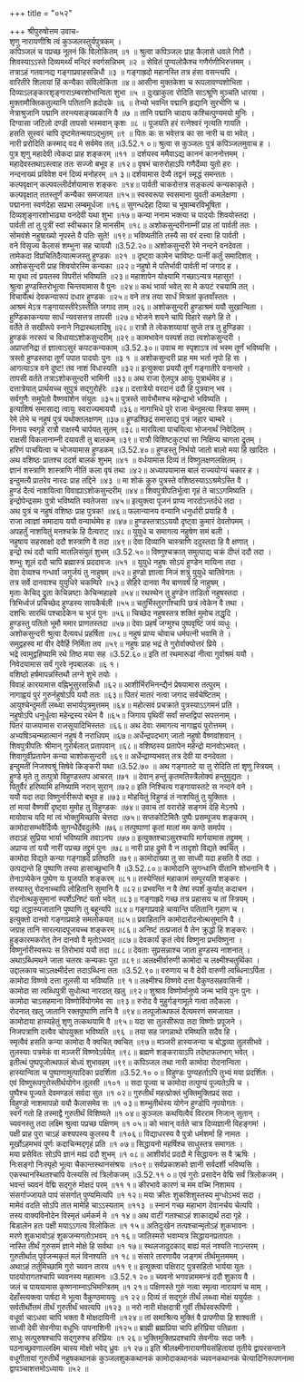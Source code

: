 +++
title = "०५२"

+++
श्रीपुरुषोत्तम उवाच-  
शृणु नारायणीश्रि त्वं कुञ्जलस्तुर्यपुत्रकम् ।  
कपिञ्जलं च पप्रच्छ नूतनं किं विलोकितम् ॥१ ॥
श्रुत्वा कपिञ्जलः प्राह कैलासे धवले गिरौ ।  
शिवस्याऽऽस्ते दिव्यमर्थ्यं मन्दिरं स्वर्गसन्निभम् ॥२ ॥
सेवितं पुण्यलोकैश्च गणैर्गणीभिरुत्तमम् ।  
तत्राऽहं गतवानद्य गङ्गाप्रवाहसन्निधौ ॥३ ॥
गङ्गाह्रदो महानस्ति तत्र हंसा वसन्त्यपि ।  
वारितीरे शिलायां हिं कन्यैका संविलोकिता ॥४॥
आसीना मुक्तकेशा च रूपलावण्यशोभिता ।  
दिव्याऽलङ्कारशृङ्गाराऽम्बरशोभान्विता शुभा ॥५ ॥
दुःखाकुला रोदिति साऽश्रूणि मुञ्चति धारया ।  
मुक्तामौक्तिकतुल्यानि पतितानि ह्रदोदके ॥६ ॥
तेभ्यो भवन्ति पद्मानि हृद्यानि सुरभीणि च ।  
नेत्राश्रुजानि पद्मानि तरन्त्यसङ्ख्यकानि वै ॥७ ॥
तानि पद्मानि चादाय कश्चित्पुण्यमयो मुनिः ।  
दिग्वासा जटिलो दण्डी तापसो भस्मवान् कृशः ॥८ ॥
पूजयति हरं रत्नेश्वरं नृत्यति गायति ।  
हसति सुस्वरं चापि दृष्टमेतन्मयाऽद्भुतम् ॥९ ॥
पितः कः स भवेत्तत्र का सा नारी च वा भवेत् ।  
नारी प्ररोदिति कस्माद् वद मे सर्वमेव तत् ॥3.52.१ ०॥
श्रुत्वा स कुञ्जलः पुत्रं कपिञ्जलमुवाच ह ।  
पुत्र शृणु महादेवी त्वेकदा प्राह शङ्करम् ॥११ ॥
दर्शयस्व ममैवाऽद्य काननं काननोत्तमम् ।  
महादेवस्तथाऽस्त्वाह ततः सज्जो बभूव ह ॥१२॥
वृषभं चारुरोहाऽपि गणैर्देव्या युतो हरः ।  
नन्दनाख्यं प्रविवेश वनं दिव्यं मनोहरम् ॥१ ३॥
दर्शयामास देव्यै तद्वनं स्मृद्धं समन्ततः ।  
कल्पवृक्षान् कल्पवल्लीर्दर्शयामास शङ्करः ॥१४॥
पार्वती चाकरोत्तत्र सङ्कल्पं कन्यकाकृते ।  
कल्पवृक्षात् ततस्तूर्णं कन्यैका समजायत ॥१५॥
स्वस्वरूपा स्वसमाना युवती कमलेक्षणा ।  
पद्मानना स्वर्णदेहा सप्रभा लम्बमूर्धजा ॥१६॥
सुगन्धदेहा दिव्या च भूषाम्बरविभूषिता ।  
दिव्यशृङ्गारशोभाढ्या वनदेवी यथा शुभा ॥१७॥
कन्या ननाम भक्त्या च पादयोः शिवयोस्तदा ।  
पार्वती तां तु पुत्रीं स्वां स्वीचकार हि मानसीम् ॥१८॥
अशोकसुन्दरीनाम्नीं प्राह तां पार्वती ततः ।  
सोमवंशे नहुषाख्यो नृपस्ते वै पतिः सुते! ॥१९॥
भविष्यतीति तस्यै सा वरं दत्त्वा हि पार्वती ।  
वने विसृज्य कैलासं शम्भुना सह चाययौ ॥3.52.२०॥
अशोकसुन्दरी रेमे नन्दने वनदेवता ।  
तामेकदा विप्रचितिदैत्यात्मजस्तु हुण्डकः ॥२१ ॥
दृष्ट्वा कामेन चाविष्टः पत्नीं कर्तुं समादिशत् ।  
अशोकसुन्दरी प्राह शिवयोरस्मि कन्यका ॥२२॥
नहुषो मे पतिर्भावी पार्वती मां जगाद ह ।  
मा वृथा त्वं प्रयतस्व विपरीतं भविष्यति ॥२३॥
महाशापेन योक्ष्यामि गच्छाऽन्यत्र महासुर! ।  
श्रुत्वा हुण्डस्तिरोभूत्वा चिन्तयामास वै पुनः ॥२४॥
कथं भार्या भवेत् सा मे कपटं रचयामि तत् ।  
विचार्येत्थं देवकन्यारूपं दधार हुण्डकः ॥२५॥
वने तत्र तया सार्धं मित्रतां कृतवाँस्ततः ।  
आश्रमं मेऽत्र गङ्गायास्तीरेऽस्तीति जगाद ताम् ॥२६॥
अशोकसुन्दरी हुण्डाश्रमं ययौ सुखान्विता ।  
हुण्डिकाकन्यया सार्धं न्यवसत्तत्र तापसी ॥२७॥
भोजने शयने चापि विहारे सहगे हि ते ।  
वर्तेते ते सखीरूपे स्नाने निद्रास्थलादिषु ॥२८॥
रात्रौ ते त्वेकशय्यायां सुप्ते तत्र तु हुण्डिका ।  
हुण्डकं नररूपं च विधायाऽशोकसुन्दरीम् ॥२९॥
कामभावेन पस्पर्श तदा त्वशोकसुन्दरी ।  
अप्राप्तनिद्रा तं ज्ञात्वाऽसुरं कपटकन्यकाम् ॥3.52.३०॥
उवाच मा स्पृशाऽत्र त्वं भस्म तूर्णं भविष्यसि ।  
त्रस्तो हुण्डस्तदा तूर्णं पपात पादयोः पुनः ॥३ १ ॥
अशोकसुन्दरी प्राह मम भर्ता नृपो हि सः ।  
आगत्याऽत्र वने दुष्ट! तव नाशं विधास्यति ॥३२॥
इत्युक्त्वा प्रययौ तूर्णं गङ्गातीरे वनान्तरे ।  
तापसी वर्तते तत्राऽशोकसुन्दरी भामिनी ॥३३॥
अथ राजा ऐलपुत्र आयुः पुत्रार्थमेव ह ।  
दत्तात्रेयात् प्रार्थयच्च सुपुत्रं सद्गुरोर्हरेः ॥३४॥
दत्तात्रेयो वरदानं ददौ हि पुत्रवान् भव ।  
सर्वगुणैः समुपेतो वैष्णवांशेन संयुतः ॥३५॥
पुत्रस्ते सार्वभौमश्च महेन्द्राभो भविष्यति ।  
इत्याशिषं समासाद्य त्वायुः स्वराज्यमाययौ ॥३६॥
नागाभिधे पुरे राजा चेन्दुमत्या स्त्रिया समम् ।  
रेमे लेभे च नहुषं पुत्रं यथोक्तलक्षणम् ॥३७॥
हुण्डश्छिद्रं समासाद्य पुत्रं जहार चाम्बरे ।  
निनाय स्वगृहे रात्रौ राक्षस्यै चार्पयत् सुतम् ॥३८॥
मारयित्वा पाचयित्वा भोजनार्थं निवेदितम् ।  
राक्षसी विकलानाम्नी दयावती तु बालकम् ॥३९॥
रात्रौ विशिष्टकुट्यां सा निक्षिप्य चागता द्रुतम् ।  
हरिणं पाचयित्वा च भोजयामास हुण्डकम् ॥3.52.४०॥
हुण्डस्तु निर्भयो जातो बालो मया हि खादितः ।  
अथ वशिष्ठः प्रातश्च ददर्श बालकं शुभम् ॥४१ ॥
वर्धयामास दिव्यं तं विष्णुलक्षणलक्षितम् ।  
ज्ञानं शस्त्राणि शास्त्राणि नीतिं कला वृषं तथा ॥४२॥
अध्यापयामास बालं राज्ययोग्यं चकार ह ।  
इन्दुमत्यै प्रातरेव नारदः प्राह तद्दिने ॥४३ ॥
मा शोकं कुरु पुत्रस्ते वशिष्ठस्याऽऽश्रमेऽस्ति वै ।  
हुण्डं दैत्यं नाशयित्वा विवाह्याऽशोकसुन्दरीम् ॥४४॥
शिवपुत्रीपतिर्भूत्वा गृहं ते चाऽऽगमिष्यति ।  
इन्द्रोपेन्द्रसमः पुत्रो भविष्यति स्वतेजसा ॥४५॥
इत्युक्त्वा पूजनं प्राप्य नारदोऽन्तर्दधे तदा ।  
अथ पुत्रं च नहुषं वशिष्ठः प्राह पुत्रक! ॥४६॥
फलान्यानय वन्यानि धनुर्धारी प्रयाहि वै ।  
राजा त्वाज्ञां समादाय ययौ वन्यार्थमेव ह ॥४७॥
हुण्डस्तत्राऽऽययौ दृष्ट्वा कुमारं देवतोपमम् ।  
अपहर्तुं नाशयितुं मनश्चक्रे हि दैत्यराट् ॥४८॥
युयुधे च समागत्य नहुषेण समं बली ।  
नहुषाय सहस्राक्षो ददौ शस्त्राणि वै तदा ॥४९॥
देवा दिव्यानि चास्त्राणि ददुस्तदा हि वै क्षणात् ।  
इन्द्रो रथं ददौ चापि मातलिसंयुतं शुभम् ॥3.52.५०॥
विष्णुश्चक्रात् समुत्पाद्य चक्रं दीप्तं ददौ तदा ।  
शम्भुः शूलं ददौ चापि ब्रह्मास्त्रं प्रददावजः ॥५१ ॥
युयुधे नहुषः सोऽयं हुण्डेन मायिना तदा ।  
देवा देव्यश्च गन्धर्वा जगुर्जयं तु नाहुषम् ॥५२॥
हुण्डो ज्ञात्वा निजं शत्रुं युयुधे चातिवेगतः ।  
तत्र सर्वे दानवाश्च युयुधिरे चकम्पिरे ॥५३॥
सेहिरे दानवा नैव बाणवर्षं हि नाहुषम् ।  
मृताः केचिद् द्रुता केचिन्नष्टाः केचिन्महाहवे ॥५४॥
रथस्थेन तु हुण्डेन ताडितो नहुषस्तदा ।  
त्रिभिर्ध्वजं प्रचिच्छेद हुण्डस्य सायकैर्बली ॥५५॥
चतुर्भिस्तुरगाँश्चापि छत्रं त्वेकेन वै तथा ।  
दशभिः सारथिं पश्चादेकेन च भुजं पुनः ॥५६॥
चिच्छेद नहुषस्तत्र शक्तिं मुमोच तद्धृदि ।  
हुण्डस्तु पतितो भूमौ ममार प्राणतस्तदा ॥५७॥
देवाः प्रहर्षं जग्मुश्च पुष्पवृष्टिं जयं व्यधुः ।  
अशोकसुन्दरी श्रुत्वा दैत्यवधं प्रहर्षिता ॥५८॥
नहुषं प्राप्य चोवाच धर्मपत्नी भवामि ते ।  
समुद्वहस्व मां वीर देवैर्हि निर्मिता तव ॥५९॥
नहुषः प्राह भद्रं ते गुरोर्वाक्योत्तरं प्रिये ।  
भद्रे त्वामुद्वहिष्यामि रथे तिष्ठ मया सह ॥3.52.६०॥
इति तां रथमारूढां नीत्वा गुर्वाश्रमं ययौ ।  
निवेदयामास सर्वं गुरवे नृपबालकः ॥६ १।  
वशिष्ठो हर्षमापन्नस्तिथौ लग्ने शुभे तयोः ।  
विवाहं कारयामास वह्निभूसुरसन्निधौ ॥६२॥
आशीर्भिरभिनन्द्यैनं प्रेषयामास तत्पुरम् ।  
नागाह्वयं पुरं गुरुर्नहुषोऽपि ययौ ततः ॥६३॥
पितरं मातरं नत्वा जगाद सर्वचेष्टितम् ।  
आयुश्चेन्दुमती लब्ध्वा सभार्यपुत्रमुत्तमम् ॥६४॥
महोत्सवं प्रचक्राते पुत्रस्याऽऽगमनं प्रति ।  
नहुषोऽपि धनुर्धृत्वा महेन्द्रस्य रथेन वै ॥६५॥
जिगाय पृथिवीं सर्वां सप्तद्विपां सपत्तनाम् ।  
पितरं याजयामास राजसूयादिभिस्ततः ॥६६॥
अथ देवाः समागत्य नागाह्वयं पुरोत्तमम् ।  
अभ्यषिञ्चन्महात्मानं नहुषं वै नराधिपम् ॥६७॥
अर्धेन्द्रपदभाग् जातो नहुषो वैष्णवांशवान् ।  
शिवपुत्रीपतिः श्रीमान् गुरोर्बलात् प्रतापवान् ॥६८॥
वशिष्ठस्य प्रतापेन महेन्द्रो मानवोऽभवत् ।  
शिवागुर्वीप्रतापेन कन्या चाशोकसुन्दरी ॥६९॥
अर्धेन्द्राण्यभवत् तत्र देवी या वनदेवता ।  
इन्दुमतीं निजश्वश्रूं सिषेवे किङ्करी यथा ॥3.52.७० ॥
अथ गङ्गातटे या तु रोदिति तां शृणु स्त्रियम् ।  
हुण्डे मृते तु तत्पुत्रो विहुण्डस्तप आचरत् ॥७१ ॥
देवान् हन्तुं कृतमतिस्त्रैलोक्यं हन्तुमुद्यतः ।  
पितुर्वैरं हरिष्यामि हनिष्यामि नरान् सुरान् ॥७२॥
इति निश्चित्य गङ्गायास्तटे स नन्दने वने ।  
ययौ यदा तदा विष्णुर्नारीरूपो बभूव ह ॥७३॥
मोहयितुं विहुण्डं तं नाशयितुं तु युक्तितः ।  
तां मायां वैष्णवीं दृष्ट्वा मुमोह तु विहुण्डकः ॥७४॥
उवाच तां वरारोहे सङ्गमं देहि मेऽनघे ।  
मायोवाच यदि मां त्वं भोक्तुमिच्छसि चेत्तदा ॥७५॥
सप्तकोटिमितैः पुष्पैः प्रसम्पूजय शङ्करम् ।  
कामोदासम्भवैर्दिव्यैः सुगन्धैर्देवदुर्लभैः ॥७६॥
तत्पुष्पाणां कृतां मालां मम कण्ठे समर्पय ।  
तदाऽहं सुप्रिया भार्या भविष्यामि तवाऽनघ ॥७७॥
इत्युक्तश्चाऽसुरश्चापि मार्गयामास तद्द्रुमम् ।  
अप्राप्य तां ययौ नारीं पप्रच्छ तद्द्रुमं पुनः ॥७८॥
नारी प्राह द्रुमो वै न तादृशो विद्यते क्वचित् ।  
कामोदा विद्यते कन्या गङ्गाह्रदे प्रतिष्ठति ॥७९॥
कामोदाख्या तु सा साध्वी यदा हसति वै तदा ।  
उत्पद्यन्ते हि पुष्पाणि तस्या हासाच्छुभानि वै ॥3.52.८०॥
कामोदानि सुगन्धानि पीतानि शोभनानि वै ।  
तेनाऽप्येकेन पुष्पेण यः पूजयति शङ्करम् ॥८१॥
तस्येप्सितं महाकामं सम्पूरयति शङ्करः ।  
तस्यास्तु रोदनाच्चापि लोहितानि सुमानि वै ॥८२॥
प्रभवन्ति न वै तेषां स्पर्शं कुर्यात् कदाचन ।  
रोदनोत्थकुसुमानां स्पर्शेऽनिष्टं यतो भवेत् ॥८३॥
गङ्गाह्रदे गच्छ तत्र प्रहासय च तां स्त्रियम् ।  
यद्वा तद्धास्यजातानि पुष्पाणि तु बहून्यपि ॥८४॥
गङ्गाप्रवाहे चायान्ति पतितानि गृहाण च ।  
इत्युक्तो दानवो गङ्गाप्रवाहे समलोकयत् ॥८५॥
प्रवाहितानि कामोदारोदनोत्थसुमानि वै ।  
जग्राह तानि सारल्यादपूजयच्च शङ्करम् ॥८६॥
अनिष्टं तत्प्रजातं वै तेन क्रुद्धो हि शङ्करः ।  
हुङ्कारमकरोत् तेन दानवो वै मृतोऽभवत् ॥८७॥
देवकार्यं कृतं त्वेवं विष्णुना प्रभविष्णुना ।  
विष्णुर्नारीस्वरूपः स तिरोभावं ययौ तदा ॥८८॥
देवताः सुप्रसन्नाश्च जाता हुण्डस्य नाशनात् ।  
अथाऽब्धिमथने जाता चतस्रः कन्यकाः पुरा ॥८९॥
अलक्ष्मीर्वारुणी कामोदा च लक्ष्मीश्चतुर्थिका ।  
उद्दालकाय चाऽलक्ष्मीर्दत्ता तदाऽब्धिना ततः ॥3.52.९०॥
वरुणाय च वै देवी वारुणी त्वब्धिनाऽर्पिता ।  
कामोदा विष्णवे दत्ता तूलसी या भविष्यति ॥९ १॥
लक्ष्मीश्च विष्णवे दत्ता वैकुण्ठसहवासिनी ।  
कामोदा सा त्वब्धिपुत्री सुधोत्था नारदात् खलु ॥९२॥
शुश्राव विष्णोर्मानुष्ये जन्म भावि पुनः पुनः ।  
कामोदा चाऽसहमाना विष्णोर्वियोगमेव सा ॥९३॥
रुरोद वै मुहुर्गङ्गामूले गत्वा तदैकला ।  
रोदनात् खलु जातानि रक्तपुष्पाणि तानि वै ॥९४॥
तत्पूजोत्थफलं दैत्यमरणं समजायत ।  
कामोदाया हास्यहेतुं शृणु तत्कथयामि वै ॥९५॥
यदा सा तुलसीरूपा तदा विष्णोः प्रपूजने ।  
निजपत्राणि दत्त्वैव चोपयुक्ता भविष्यति ॥९६ ॥
तया सह जगन्नाथो रमिष्यति सदैव हि ।  
स्मृत्वैवं हसति कन्या कामोदा वै क्वचित् क्वचित् ॥९७॥
मञ्जरी हास्यजन्या च बोद्धव्या तुलसीभवे ।  
तुलस्याः पत्रमेकं वा मञ्जरीं विष्णवेऽर्पयेत् ॥९८॥
ब्रह्मणे शङ्करायाऽपि तदेष्टफलभाग् भवेत् ।  
इतीत्थं पुष्पपूजोत्थफलं बोध्यं शुभावहम् ॥९९॥
कपिञ्जल तथा नारी कामोदा रोदनान्विता ।  
हास्यान्विता च पुष्पाणामुत्पादिका प्रदर्शिता ॥3.52.१० ०॥
विहुण्डः पुण्यहर्ताऽपि तुभ्यं मया प्रदर्शितः ।  
एवं विष्णुरूपगुरोस्तीर्थयोगेन तूलसी ॥१०१ ॥
सदा पूज्या च कामोदा तत्पुण्यं पूज्यतेऽपि च ।  
पुष्पैश्च पूज्यते देवमण्डलं सर्वदा सुत ॥१ ०२॥
गुरुतीर्थं महत्प्रोक्तं भुक्तिमुक्तिप्रदं सदा ।  
विहुण्डो नाशमापन्नो ययौ कैलासमेव सः ॥१ ०३॥
शम्भुतीर्थस्य योगेन हुण्डोपि नृपयोगतः ।  
स्वर्गं गतो हि तस्माद्वै गुरुतीर्थं विशिष्यते ॥१ ०४॥
कुञ्जलः कथयित्वैवं विरराम निजान् सुतान् ।  
च्यवनस्तु तदा लक्ष्मि श्रुत्वा पप्रच्छ पक्षिणम् ॥१ ०५॥
को भवान् वर्तते चात्र दिव्यज्ञानी विहङ्गम! ।  
पक्षी प्राह पुरा चाऽहं कश्यपस्य कुलस्य वै ॥१०६॥
विद्याधरस्य वै पुत्रो धर्मशर्मा हि नामतः ।  
मूर्खोऽहमभवं पूर्णः कदाचिन्मद्गृहं प्रति ॥१ ०७॥
सिद्धायनो महर्षिश्च साधुस्तत्र समागतः ।  
मया प्रसेवितः सोऽपि ज्ञानं मह्यं ददौ शुभम् ॥१ ०८॥
आशीर्वादं प्रददौ मे सिद्धायनः स वै ऋषिः ।  
निःसङ्गो निःस्पृहो भूत्वा चैकान्तस्थानसंश्रयः ॥१०९॥
सर्वप्रकाशको ज्ञानी सर्वदर्शी भविष्यसि ।  
एकस्थानस्थितश्चापि वेत्स्यसि त्वं त्रिलोकजम् ॥3.52.११ ०॥
एवं गुरोः प्रसादेन वेद्मि सर्वं त्रिलोकजम् ।  
भवन्तं च्यवनं वेद्मि सद्गुरुं मोक्षदं परम् ॥११ १॥
कीरभावे कारणं च मम वच्मि निशामय ।  
संसर्गाज्जायते पापं संसर्गात् पुण्यमित्यपि ॥१ १२॥
मया क्रीतः शुकशिशुस्तस्य मुग्धोऽभवं सदा ।  
मामेवं वदति सोऽपि तात मामेहि चाऽऽस्यताम् ॥११३ ॥
स्नानं गच्छ महाभाग देवानर्चय चेत्यपि ।  
तस्य वाक्यविनोदेन विस्मृतं धर्मकर्म मे ॥१ १४॥
अथ वाटीं गतश्चाऽहं शाकाद्यर्थं तदा गृहे ।  
बिडालेन हतः पक्षी मयाऽऽगत्य विलोकितः ॥१ १५॥
अतिदुःखेन तत्पश्चान्मृतोऽहं शुकभावनः ।  
मरणे शुकभावोऽहं शुकजन्मगतोऽभवम् ॥१ १६॥
जातिस्मरो भवाम्यत्र सिद्धायनप्रतापतः ।  
नास्ति तीर्थं गुरुसमं ज्ञाने मोक्षे हि सर्वथा ॥१ १७॥
स्थलजादुदकाद् बाह्यं मलं नश्यति नाऽन्तरम् ।  
गुरुतीर्थात् पूर्वजन्मकृतं मलं विनश्यति ॥१ १८॥
संसारे तारणायैव जङ्गमं तीर्थमुत्तममम् ।  
अथाऽहं तर्तुमिच्छामि गुरो च्यवन तारय ॥११ ९॥
इत्युक्त्वा पक्षिराट् पुत्रसहितो भार्यया युतः ।  
पादयोरागतश्चापि च्यवनस्य महात्मनः ॥3.52.१ २०॥
च्यवनो भगवन्नाममन्त्रं ददौ शुकाय वै ।  
जलं च पाययामास कृष्णनाम्नाऽभिमन्त्रितम् ॥१ २१॥
पक्षिणस्ते गुरुं नत्वा स्मृत्वा नारायणं च माम् ।  
देहाँस्त्यक्त्वा पार्षदा मे भूत्वा वैकुण्ठमाययुः ॥१ २२॥
दिव्यं तं सद्गुरुं तीर्थं लब्ध्वा मोक्षं ययुर्यतः ।  
सर्वतीर्थोत्तमं तीर्थं गुरुतीर्थं भवत्यपि ॥१२३ ॥
नरो नारी मोक्षदात्री गुर्वी तीर्थस्वरूपिणी ।  
वधूर्वा चाऽधवा चापि भक्ता वै मोक्षदायिनी ॥१२४॥
तां समाश्रित्य मुक्तिं वै प्रापणीया हि शाश्वती ।  
साध्वी देवी सेवनीया वधूभिः पापनाशिनी ॥१२५॥
ब्राह्मी ब्रह्मप्रिया चापि हरिप्रिया पतिव्रता ।  
साधुः सत्पुरुषश्चापि सद्गुरुश्च हरिप्रियः ॥१ २६॥
भुक्तिमुक्तिप्रदश्चापि सेवनीयः सदा जनैः ।  
पठनाच्छ्रवणाल्लक्ष्मि चास्य मोक्षो भवेद् ध्रुवः ॥१ २७॥
इति श्रीलक्ष्मीनारायणीयसंहितायां तृतीये द्वापरसन्ताने वधूगीतायां गुरुतीर्थे नहुषकथानकं कुञ्जलशुककथानकं कामोदाकथानकं च्यवनकथानकं चेत्यादिनिरूपणनामा द्वापञ्चाशत्तमोऽध्यायः ॥५२ ॥
    
